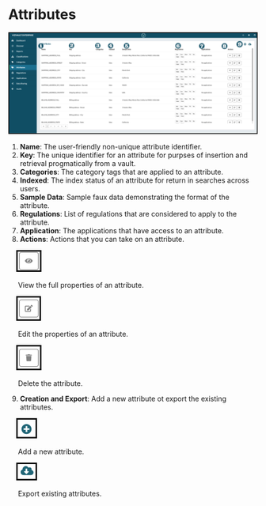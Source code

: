 # Attributes


![attributes](../assets/images/attributes.png "Attributes Annotates")

1. **Name**: The user-friendly non-unique attribute identifier.
2. **Key**: The unique identifier for an attribute for purpses of insertion and retrieval progmatically from a vault.
3. **Categories**: The category tags that are applied to an attribute.
4. **Indexed**: The index status of an attribute for return in searches across users.
5. **Sample Data**: Sample faux data demonstrating the format of the attribute.
6. **Regulations**: List of regulations that are considered to apply to the attribute.
7. **Application**: The applications that have access to an attribute.
8. **Actions**: Actions that you can take on an attribute.

&nbsp;&nbsp;&nbsp;&nbsp;![view](../assets/images/view.png "View")

&nbsp;&nbsp;&nbsp;&nbsp;&nbsp;View the full properties of an attribute.

&nbsp;&nbsp;&nbsp;&nbsp;![edit](../assets/images/edit.png "Edit")

&nbsp;&nbsp;&nbsp;&nbsp;&nbsp;Edit the properties of an attribute.

&nbsp;&nbsp;&nbsp;&nbsp;![delete](../assets/images/delete.png "Delete")

&nbsp;&nbsp;&nbsp;&nbsp;&nbsp;Delete the attribute.

9. **Creation and Export**: Add a new attribute ot export the existing attributes.

&nbsp;&nbsp;&nbsp;&nbsp;![Add](../assets/images/Add.png "Add")

&nbsp;&nbsp;&nbsp;&nbsp;&nbsp;Add a new attribute.

&nbsp;&nbsp;&nbsp;&nbsp;![export](../assets/images/export.png "Export")

&nbsp;&nbsp;&nbsp;&nbsp;&nbsp;Export existing attributes.

